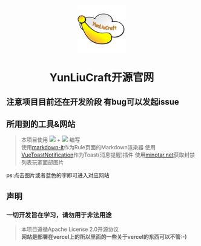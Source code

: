 <div align='center'>
<img src='./src/imgs/logo.webp' width='128px' height='128px'>
<h1>YunLiuCraft开源官网</h1>
</div>

## 注意项目目前还在开发阶段 有bug可以发起issue

## 所用到的工具&网站
> 本项目使用 [<img src='https://img.shields.io/badge/Vue3-%234FC08D?logo=vue.js&logoColor=white'>](https://cn.vuejs.org/) + [<img src='https://img.shields.io/badge/Less-%231D365D?logo=less&logoColor=white'>](https://lesscss.org/)
 编写  
> 使用[markdown-it](https://github.com/markdown-it/markdown-it)作为Rule页面的Markdown渲染器
> 使用[VueToastNotification](https://github.com/ankurk91/vue-toast-notification)作为Toast(消息提醒)插件
> 使用[minotar.net](https://minotar.net/)获取封禁列表玩家面部图片

ps:点击图片或者蓝色的字即可进入对应网站

## 声明

### 一切开发旨在学习，请勿用于非法用途
> 本项目遵循Apache License 2.0开源协议  
> **网站是部署在vercel上的所以里面的一些关于vercel的东西可以不管:-)**  